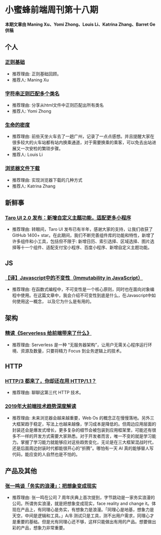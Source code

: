 # 小蜜蜂前端周刊第十八期

**本期文章由 Maning Xu、Yomi Zhong、Louis Li、Katrina Zhang、Barret Ge 供稿**

## 个人

### [正则基础](https://www.jianshu.com/p/77d5961463e3)

+ 推荐理由: 正则基础回顾。
+ 推荐人: Maning Xu

### [字符串正则匹配多个类名](https://yomizhong.github.io/2019/03/08/%E5%AD%97%E7%AC%A6%E4%B8%B2%E6%AD%A3%E5%88%99%E5%8C%B9%E9%85%8D%E5%A4%9A%E4%B8%AA%E7%B1%BB%E5%90%8D/#more)

+ 推荐理由: 分享从html文件中正则匹配出所有类名
+ 推荐人: Yomi Zhong

### [生命的密度](https://lichangwei.github.io/2019/03/15/density-of-life/)

+ 推荐理由: 前些天坐火车去了一趟广州，记录了一点点感想。并且提醒大家在很多较大的火车站都有站内换乘通道，对于需要换乘的乘客，可以免去出站进展又一次安检的繁琐步骤。
+ 推荐人: Louis Li

### [浏览器文件下载](https://juejin.im/post/5c8a2b9bf265da2ddd4aa117)

+ 推荐理由: 实现浏览器下载的几种方式
+ 推荐人: Katrina Zhang

## 新鲜事

### [Taro UI 2.0 发布：新增自定义主题功能，适配更多小程序](https://aotu.io/notes/2019/02/25/taro-ui-2.0/)

+ 推荐理由: 转眼间，Taro UI 发布已有半年，感谢大家的支持，让我们收获了 GitHub 1400+ star。在此期间，我们不断完善组件库的功能和特性，新增了许多组件和小工具，包括但不限于: 新增日历、索引选择、区域选择、图片选择等十一个组件、适配支付宝小程序、百度小程序、新增自定义主题功能。

## JS

### [【译】Javascript中的不变性（Immutability in JavaScript）](https://zhuanlan.zhihu.com/p/31193499)

+ 推荐理由: 在函数式编程中，不可变性是一个核心原则，同时也在面向对象编程中使用。在这篇文章中，我会介绍不可变性到底是什么，在Javascript中如何使用这一概念， 以及它为什么是有用的。

## 架构

### [精读《Serverless 给前端带来了什么》](https://zhuanlan.zhihu.com/p/58877583)

+ 推荐理由: Serverless 是一种 “无服务器架构”，让用户无需关心程序运行环境、资源及数量，只要将精力 Focus 到业务逻辑上的技术。

## HTTP

### [HTTP/3 都来了，你却还在用 HTTP/1.1？](https://mp.weixin.qq.com/s?__biz=MzI4NzEyMjUxMA==&mid=2649068604&idx=1&sn=9d34b782a5d7c147e108f1af1c0fbc23&chksm=f3c3411dc4b4c80b7e8a72013a7b884e21814f6bcbc6f0ea8752ff6c434b93005efc854520ef&xtrack=1&scene=0&subscene=131&clicktime=1552095539&ascene=7&devic)

+ 推荐理由: 聊聊这第三代 HTTP 技术。

### [2019年大前端技术趋势深度解读](https://mp.weixin.qq.com/s?__biz=MzUxMzcxMzE5Ng==&mid=2247490726&idx=1&sn=7f385d8a714a452719e971f9d149e7e0)

+ 推荐理由: 未来浏览器会越来越重要，Web Os 的概念正在慢慢落地。另外三大框架趋于稳定，写法上也越来越像，学习成本是降低的。但周边应用层面的封装还会是爆发式增长，更多复杂的细节会被包装到应用框架里，可能还有很多不一样的开发方式需要大家熟悉。对于开发者而言，唯一不变的就是学习能力。掌握了学习能力就能够应对这些趋势变化，无论是在三大框架混战时代，还是后面周边封装时代都能很开心的“折腾”。哪怕有一天 AI 真的能够替人写代码，能应变的人自然也是不怕的。

## 产品及其他

### [张一鸣谈「务实的浪漫」：把想象变成现实](https://www.geekpark.net/news/239089)

+ 推荐理由: 张一鸣在公司 7 周年庆典上首次提到，字节跳动是一家务实浪漫的公司。所谓务实浪漫，就是把想象变成现实，face reality and change it。体现在产品上，有同理心是务实，有想象力是浪漫。「同理心是地基，想象力是天空，中间是逻辑和工具。」A/B 测试只是工具，测不出用户需求，同理心才是重要的基础。但是光有同理心还不够，这样只能做出有用的产品。想要做出彩的产品，想象力非常重要。

